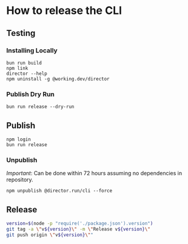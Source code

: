 # How to release the CLI

## Testing

### Installing Locally
```
bun run build
npm link
director --help
npm uninstall -g @working.dev/director
```

### Publish Dry Run
```
bun run release --dry-run
```

## Publish
```
npm login
bun run release
```

### Unpublish
*Important*: Can be done within 72 hours assuming no dependencies in repository.

```
npm unpublish @director.run/cli --force
```

## Release

```bash
version=$(node -p "require('./package.json').version")
git tag -a \"v${version}\" -m \"Release v${version}\"
git push origin \"v${version}\""
```